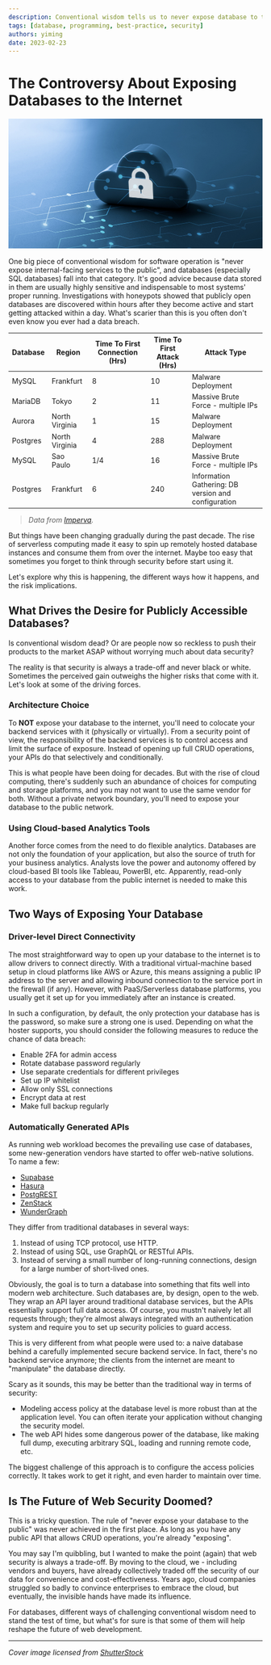 ```yaml
---
description: Conventional wisdom tells us to never expose database to the internet, but things have been changing gradually.
tags: [database, programming, best-practice, security]
authors: yiming
date: 2023-02-23
---
```


# The Controversy About Exposing Databases to the Internet

![Cover image](cover.png)

One big piece of conventional wisdom for software operation is "never expose internal-facing services to the public", and databases (especially SQL databases) fall into that category. It's good advice because data stored in them are usually highly sensitive and indispensable to most systems' proper running. Investigations with honeypots showed that publicly open databases are discovered within hours after they become active and start getting attacked within a day. What's scarier than this is you often don't even know you ever had a data breach.

<!--truncate-->

| Database | Region         | Time To First Connection (Hrs) | Time To First Attack (Hrs) | Attack Type                                         |
| -------- | -------------- | ------------------------------ | -------------------------- | --------------------------------------------------- |
| MySQL    | Frankfurt      | 8                              | 10                         | Malware Deployment                                  |
| MariaDB  | Tokyo          | 2                              | 11                         | Massive Brute Force - multiple IPs                  |
| Aurora   | North Virginia | 1                              | 15                         | Malware Deployment                                  |
| Postgres | North Virginia | 4                              | 288                        | Malware Deployment                                  |
| MySQL    | Sao Paulo      | 1/4                            | 16                         | Massive Brute Force - multiple IPs                  |
| Postgres | Frankfurt      | 6                              | 240                        | Information Gathering: DB version and configuration |

> _Data from [Imperva](https://www.imperva.com/blog/never-leave-your-cloud-database-publicly-accessible/)._

But things have been changing gradually during the past decade. The rise of serverless computing made it easy to spin up remotely hosted database instances and consume them from over the internet. Maybe too easy that sometimes you forget to think through security before start using it.

Let's explore why this is happening, the different ways how it happens, and the risk implications.

## What Drives the Desire for Publicly Accessible Databases?

Is conventional wisdom dead? Or are people now so reckless to push their products to the market ASAP without worrying much about data security?

The reality is that security is always a trade-off and never black or white. Sometimes the perceived gain outweighs the higher risks that come with it. Let's look at some of the driving forces.

### Architecture Choice

To **NOT** expose your database to the internet, you'll need to colocate your backend services with it (physically or virtually). From a security point of view, the responsibility of the backend services is to control access and limit the surface of exposure. Instead of opening up full CRUD operations, your APIs do that selectively and conditionally.

This is what people have been doing for decades. But with the rise of cloud computing, there's suddenly such an abundance of choices for computing and storage platforms, and you may not want to use the same vendor for both. Without a private network boundary, you'll need to expose your database to the public network.

### Using Cloud-based Analytics Tools

Another force comes from the need to do flexible analytics. Databases are not only the foundation of your application, but also the source of truth for your business analytics. Analysts love the power and autonomy offered by cloud-based BI tools like Tableau, PowerBI, etc. Apparently, read-only access to your database from the public internet is needed to make this work.

## Two Ways of Exposing Your Database

### Driver-level Direct Connectivity

The most straightforward way to open up your database to the internet is to allow drivers to connect directly. With a traditional virtual-machine based setup in cloud platforms like AWS or Azure, this means assigning a public IP address to the server and allowing inbound connection to the service port in the firewall (if any). However, with PaaS/Serverless database platforms, you usually get it set up for you immediately after an instance is created.

In such a configuration, by default, the only protection your database has is the password, so make sure a strong one is used. Depending on what the hoster supports, you should consider the following measures to reduce the chance of data breach:

-   Enable 2FA for admin access
-   Rotate database password regularly
-   Use separate credentials for different privileges
-   Set up IP whitelist
-   Allow only SSL connections
-   Encrypt data at rest
-   Make full backup regularly

### Automatically Generated APIs

As running web workload becomes the prevailing use case of databases, some new-generation vendors have started to offer web-native solutions. To name a few:

-   [Supabase](https://supabase.io)
-   [Hasura](https://hasura.io)
-   [PostgREST](https://postgrest.org)
-   [ZenStack](https://zenstack.dev)
-   [WunderGraph](https://wundergraph.com/)

They differ from traditional databases in several ways:

1.  Instead of using TCP protocol, use HTTP.
1.  Instead of using SQL, use GraphQL or RESTful APIs.
1.  Instead of serving a small number of long-running connections, design for a large number of short-lived ones.

Obviously, the goal is to turn a database into something that fits well into modern web architecture. Such databases are, by design, open to the web. They wrap an API layer around traditional database services, but the APIs essentially support full data access. Of course, you mustn't naively let all requests through; they're almost always integrated with an authentication system and require you to set up security policies to guard access.

This is very different from what people were used to: a naive database behind a carefully implemented secure backend service. In fact, there's no backend service anymore; the clients from the internet are meant to "manipulate" the database directly.

Scary as it sounds, this may be better than the traditional way in terms of security:

-   Modeling access policy at the database level is more robust than at the application level. You can often iterate your application without changing the security model.
-   The web API hides some dangerous power of the database, like making full dump, executing arbitrary SQL, loading and running remote code, etc.

The biggest challenge of this approach is to configure the access policies correctly. It takes work to get it right, and even harder to maintain over time.

## Is The Future of Web Security Doomed?

This is a tricky question. The rule of "never expose your database to the public" was never achieved in the first place. As long as you have any public API that allows CRUD operations, you're already "exposing".

You may say I'm quibbling, but I wanted to make the point (again) that web security is always a trade-off. By moving to the cloud, we - including vendors and buyers, have already collectively traded off the security of our data for convenience and cost-effectiveness. Years ago, cloud companies struggled so badly to convince enterprises to embrace the cloud, but eventually, the invisible hands have made its influence.

For databases, different ways of challenging conventional wisdom need to stand the test of time, but what's for sure is that some of them will help reshape the future of web development.

---

_Cover image licensed from [ShutterStock](https://shutterstock.com)_
